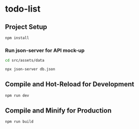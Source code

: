 # todo-list


## Project Setup

```sh
npm install
```
### Run json-server for API mock-up
```sh
cd src/assets/data
```
```sh
npx json-server db.json
```
## Compile and Hot-Reload for Development

```sh
npm run dev
```

## Compile and Minify for Production

```sh
npm run build
```
